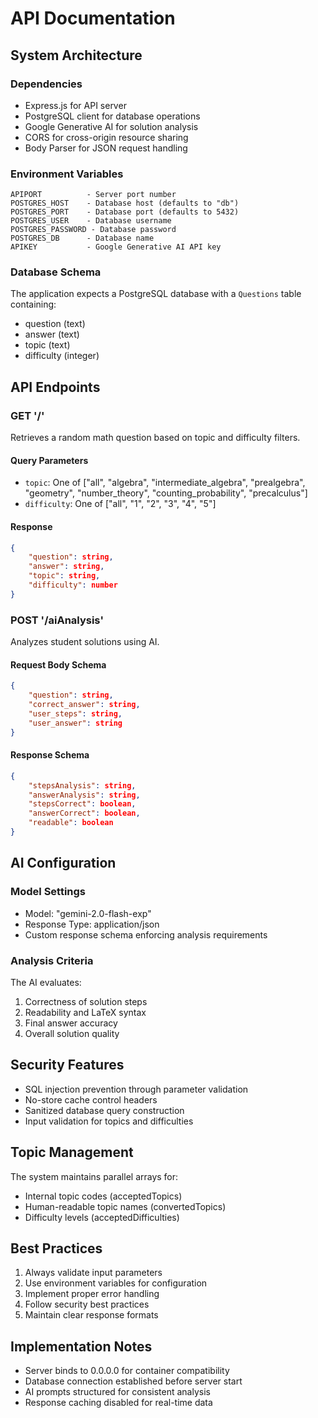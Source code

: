 # API Documentation

## System Architecture

### Dependencies
- Express.js for API server
- PostgreSQL client for database operations
- Google Generative AI for solution analysis
- CORS for cross-origin resource sharing
- Body Parser for JSON request handling

### Environment Variables
```
APIPORT          - Server port number
POSTGRES_HOST    - Database host (defaults to "db")
POSTGRES_PORT    - Database port (defaults to 5432)
POSTGRES_USER    - Database username
POSTGRES_PASSWORD - Database password
POSTGRES_DB      - Database name
APIKEY           - Google Generative AI API key
```

### Database Schema
The application expects a PostgreSQL database with a `Questions` table containing:
- question (text)
- answer (text)
- topic (text)
- difficulty (integer)

## API Endpoints

### GET '/'
Retrieves a random math question based on topic and difficulty filters.

#### Query Parameters
- `topic`: One of ["all", "algebra", "intermediate_algebra", "prealgebra", "geometry", "number_theory", "counting_probability", "precalculus"]
- `difficulty`: One of ["all", "1", "2", "3", "4", "5"]

#### Response
```json
{
    "question": string,
    "answer": string,
    "topic": string,
    "difficulty": number
}
```

### POST '/aiAnalysis'
Analyzes student solutions using AI.

#### Request Body Schema
```json
{
    "question": string,
    "correct_answer": string,
    "user_steps": string,
    "user_answer": string
}
```

#### Response Schema
```json
{
    "stepsAnalysis": string,
    "answerAnalysis": string,
    "stepsCorrect": boolean,
    "answerCorrect": boolean,
    "readable": boolean
}
```

## AI Configuration

### Model Settings
- Model: "gemini-2.0-flash-exp"
- Response Type: application/json
- Custom response schema enforcing analysis requirements

### Analysis Criteria
The AI evaluates:
1. Correctness of solution steps
2. Readability and LaTeX syntax
3. Final answer accuracy
4. Overall solution quality

## Security Features
- SQL injection prevention through parameter validation
- No-store cache control headers
- Sanitized database query construction
- Input validation for topics and difficulties

## Topic Management
The system maintains parallel arrays for:
- Internal topic codes (acceptedTopics)
- Human-readable topic names (convertedTopics)
- Difficulty levels (acceptedDifficulties)

## Best Practices
1. Always validate input parameters
2. Use environment variables for configuration
3. Implement proper error handling
4. Follow security best practices
5. Maintain clear response formats

## Implementation Notes
- Server binds to 0.0.0.0 for container compatibility
- Database connection established before server start
- AI prompts structured for consistent analysis
- Response caching disabled for real-time data